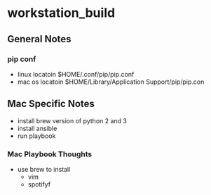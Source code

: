 # workstation_build
## General Notes
### pip conf
 * linux locatoin $HOME/.conf/pip/pip.conf
 * mac os locatoin $HOME/Library/Application Support/pip/pip.con

## Mac Specific Notes
 - install brew version of python 2 and 3
 - install ansible
 - run playbook
### Mac Playbook Thoughts
 - use brew to install
   - vim
   - spotifyf
